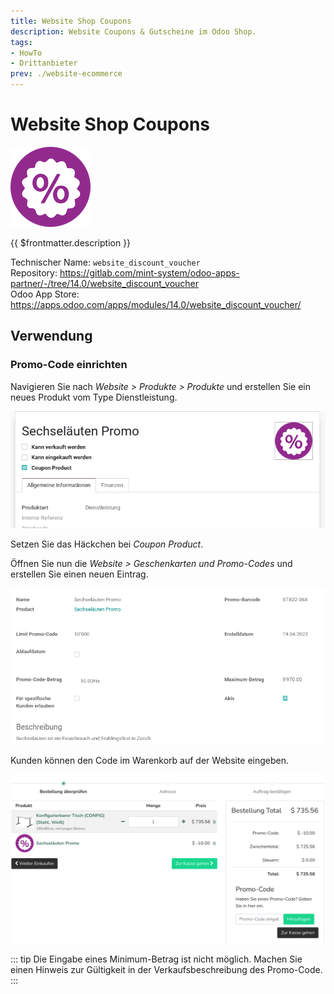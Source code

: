 ```yaml
---
title: Website Shop Coupons
description: Website Coupons & Gutscheine im Odoo Shop.
tags:
- HowTo
- Drittanbieter
prev: ./website-ecommerce
---
```

# Website Shop Coupons

![](assets/icon_website_discount_voucher.png)

{{ $frontmatter.description }}

Technischer Name: `website_discount_voucher`\
Repository: <https://gitlab.com/mint-system/odoo-apps-partner/-/tree/14.0/website_discount_voucher>\
Odoo App Store: <https://apps.odoo.com/apps/modules/14.0/website_discount_voucher/>

## Verwendung

### Promo-Code einrichten

Navigieren Sie nach *Website > Produkte > Produkte* und erstellen Sie ein neues Produkt vom Type Dienstleistung.

![](assets/Website%20Coupons%20&%20Vouchers%20in%20Odoo%20Shop%20ProdScreenshot%20from%202022-04-19%2016-49-14ukt.png)

Setzen Sie das Häckchen bei *Coupon Product*.

Öffnen Sie nun die *Website > Geschenkarten und Promo-Codes* und erstellen Sie einen neuen Eintrag.

![](assets/Website%20Coupons%20&%20Vouchers%20in%20Odoo%20Shop%20Promo-Code.png)

Kunden können den Code im Warenkorb auf der Website eingeben.

![](assets/Website%20Coupons%20&%20Vouchers%20in%20Odoo%20Shop%20Warenkorb.png)

::: tip
Die Eingabe eines Minimum-Betrag ist nicht möglich. Machen Sie einen Hinweis zur Gültigkeit in der Verkaufsbeschreibung des Promo-Code.
:::